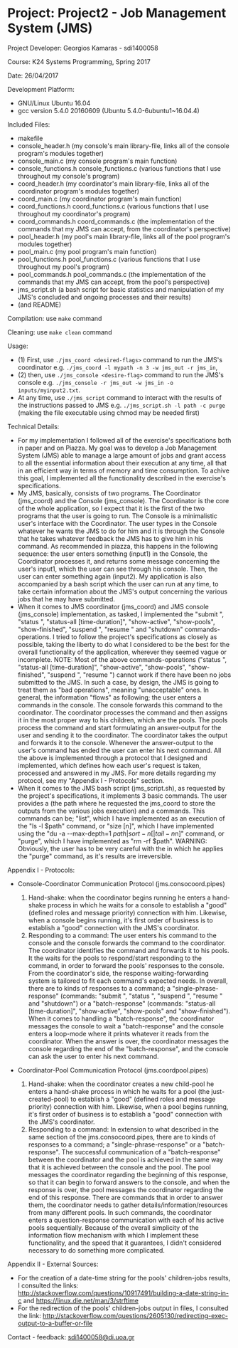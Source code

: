 # Project: Project2 - Job Management System (JMS)

Project Developer: Georgios Kamaras - sdi1400058

Course: K24 Systems Programming, Spring 2017

Date: 26/04/2017

Development Platform:
*	GNU/Linux Ubuntu 16.04
*	gcc version 5.4.0 20160609 (Ubuntu 5.4.0-6ubuntu1~16.04.4)

Included Files:
*	makefile
*	console_header.h (my console's main library-file, links all of the console program's modules
						together)
*	console_main.c (my console program's main function)
*	console_functions.h console_functions.c (various functions that I use throughout my console's
												program)
*	coord_header.h (my coordinator's main library-file, links all of the coordinator program's modules
						together)
*	coord_main.c (my coordinator program's main function)
*	coord_functions.h coord_functions.c (various functions that I use throughout my coordinator's
											program)
*	coord_commands.h coord_commands.c (the implementation of the commands that my JMS can accept, from
										the coordinator's perspective)
*	pool_header.h (my pool's main library-file, links all of the pool program's modules together)
*	pool_main.c (my pool program's main function)
*	pool_functions.h pool_functions.c (various functions that I use throughout my pool's program)
*	pool_commands.h pool_commands.c (the implementation of the commands that my JMS can accept, from
										the pool's perspective)
*	jms_script.sh (a bash script for basic statistics and manipulation of my JMS's concluded and ongoing
					processes and their results)
*	(and README)

Compilation:
	use ```make``` command

Cleaning:
	use ```make clean``` command

Usage:
*	(1) First, use ```./jms_coord <desired-flags>``` command to run the JMS's coordinator
	e.g. ```./jms_coord -l mypath -n 3 -w jms_out -r jms_in```,
*	(2) then, use ```./jms_console <desire-flag>``` command to run the JMS's console
	e.g. ```./jms_console -r jms_out -w jms_in -o inputs/myinput2.txt```.
*	At any time, use ```./jms_script``` command to interact with the results of the instructions passed to JMS
	e.g. ```./jms_script.sh -l path -c purge``` (making the file executable using chmod may be needed first)

Technical Details:
*	For my implementation I followed all of the exercise's specifications both in paper and on Piazza.
	My goal was to develop a Job Management System (JMS) able to manage a large amount of jobs and grant
	access to all the essential information about their execution at any time, all that in an efficient
	way in terms of memory and time consumption. To achive this goal, I implemented all the functionality
	described in the exercise's specifications.
*	My JMS, basically, consists of two programs. The Coordinator (jms_coord) and the Console (jms_console).
	The Coordinator is the core of the whole application, so I expect that it is the first of the two
	programs that the user is going to run. The Console is a minimalistic user's interface with the
	Coordinator. The user types in the Console whatever he wants the JMS to do for him and it is through the
	Console that he takes whatever feedback the JMS has to give him in his command. As recommended in piazza,
	this happens in the following sequence: the user enters something (input1) in the Console, the Coordinator processes it, and returns some message concerning the user's input1, which the user can see through his console. Then, the user can enter something again (input2).
	My application is also accompanied by a bash script which the user can run at any time, to take certain
	information about the JMS's output concerning the various jobs that he may have submitted.
*	When it comes to JMS coordinator (jms_coord) and JMS console (jms_console) implementation, as tasked,
	I implemented the "submit <job>", "status <JobID>", "status-all [time-duration]", "show-active",
	"show-pools", "show-finished", "suspend <JobID>", "resume <JobID>" and "shutdown" commands-operations.
	I tried to follow the project's specifications as closely as possible, taking the liberty to do what
	I considered to be the best for the overall functionality of the application, wherever they seemed vague
	or incomplete.
	NOTE: Most of the above commands-operations ("status <JobID>", "status-all [time-duration]", "show-active",
		"show-pools", "show-finished", "suspend <JobID>", "resume <JobID>") cannot work if there have been no
		jobs submitted to the JMS. In such a case, by design, the JMS is going to treat them as "bad
		operations", meaning "unacceptable" ones.
	In general, the information "flows" as following; the user enters a commands in the console. The console
	forwards this command to the coordinator. The coordinator processes the command and then assigns it in
	the most proper way to his children, which are the pools. The pools process the command and start
	formulating an answer-output for the user and sending it to the coordinator. The coordinator takes the
	output and forwards it to the console. Whenever the answer-output to the user's command has ended the
	user can enter his next command. All the above is implemented through a protocol that I designed and
	implemented, which defines how each user's request is taken, processed and answered in my JMS. For more
	details regarding my protocol, see my "Appendix I - Protocols" section.
*	When it comes to the JMS bash script (jms_script.sh), as requested by the project's specifications, it
	implements 3 basic commands. The user provides a <path> (the path where he requested the jms_coord to
	store the outputs from the various jobs execution) and a commands. This commands can be; "list", which I
	have implemented as an execution of the "ls -l $path" command, or "size [n]", which I have implemented
	using the "du -a --max-depth=1 $path | sort -n [| tail -n$n]" command, or "purge", which I have
	implemented as "rm -rf $path".
	WARNING: Obviously, the user has to be very careful with the <path> in which he applies the "purge"
			command, as it's results are irreversible.

Appendix I - Protocols:
*	Console-Coordinator Communication Protocol (jms.consocoord.pipes)
	1) Hand-shake: when the coordinator begins running he enters a hand-shake process in which he waits
	for a console to establish a "good" (defined roles and message priority) connection with him. Likewise,
	when a console begins running, it's first order of business is to establish a "good" connection with
	the JMS's coordinator.
	2) Responding to a command: The user enters his command to the console and the console forwards the
	command to the coordinator. The coordinator identifies the command and forwards it to his pools. It
	the waits for the pools to respond/start responding to the command, in order to forward the pools'
	responses to the console. From the coordinator's side, the response waiting-forwarding system is
	tailored to fit each command's expected needs. In overall, there are to kinds of responses to a command;
	a "single-phrase-response" (commands: "submit <job>", "status <JobID>", "suspend <JobID>", "resume
	<JobID>" and "shutdown") or a "batch-response" (commands: "status-all [time-duration]", "show-active",
	"show-pools" and "show-finished"). When it comes to handling a "batch-response", the coordinator
	messages the console to wait a "batch-response" and the console enters a loop-mode where it prints
	whatever it reads from the coordinator. When the answer is over, the coordinator messages the console
	regarding the end of the "batch-response", and the console can ask the user to enter his next command.

*	Coordinator-Pool Communication Protocol (jms.coordpool.pipes)
	1) Hand-shake: when the coordinator creates a new child-pool he enters a hand-shake process in which
	he waits for a pool (the just-created-pool) to establish a "good" (defined roles and message priority)
	connection with him. Likewise, when a pool begins running, it's first order of business is to establish
	a "good" connection with the JMS's coordinator.
	2) Responding to a command: In extension to what described in the same section of the jms.consocoord.pipes,
	there are to kinds of responses to a command; a "single-phrase-response" or a "batch-response". The
	successful communication of a "batch-response" between the coordinator and the pool is achieved in the
	same way that it is achieved between the console and the pool. The pool messages the coordinator regarding
	the beginning of this response, so that it can begin to forward answers to the console, and when the
	response is over, the pool messages the coordinator regarding the end of this response. There are commands
	that in order to answer them, the coordinator needs to gather details/information/resources from many
	different pools. In such commands, the coordinator enters a question-response communication with each of
	his active pools sequentially. Because of the overall simplicity of the information flow mechanism with
	which I implement these functionality, and the speed that it guarantees, I didn't considered necessary to
	do something more complicated.

Appendix II - External Sources:
*	For the creation of a date-time string for the pools' children-jobs results, I consulted the links:
	http://stackoverflow.com/questions/10917491/building-a-date-string-in-c and
	https://linux.die.net/man/3/strftime
*	For the redirection of the pools' children-jobs output in files, I consulted the link:
	http://stackoverflow.com/questions/2605130/redirecting-exec-output-to-a-buffer-or-file


Contact - feedback: sdi1400058@di.uoa.gr
